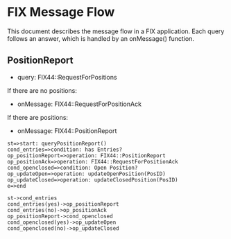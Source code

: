 # FIX Message Flow

This document describes the message flow in a FIX application. Each query follows an answer, which is handled by an onMessage() function.



## PositionReport

- query: FIX44::RequestForPositions

If there are no positions:

- onMessage: FIX44::RequestForPositionAck

If there are positions:

- onMessage: FIX44::PositionReport

```flow
st=>start: queryPositionReport()
cond_entries=>condition: has Entries?
op_positionReport=>operation: FIX44::PositionReport
op_positionAck=>operation: FIX44::RequestForPositionAck
cond_openclosed=>condition: Open Position?
op_updateOpen=>operation: updateOpenPosition(PosID)
op_updateClosed=>operation: updateClosedPosition(PosID)
e=>end

st->cond_entries
cond_entries(yes)->op_positionReport
cond_entries(no)->op_positionAck
op_positionReport->cond_openclosed
cond_openclosed(yes)->op_updateOpen
cond_openclosed(no)->op_updateClosed
```

